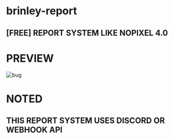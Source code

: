 # brinley-report
## [FREE] REPORT SYSTEM LIKE NOPIXEL 4.0

# PREVIEW
![bug](https://youtu.be/dvlGfUP5a4A)


# NOTED

## THIS REPORT SYSTEM USES DISCORD OR WEBHOOK API
